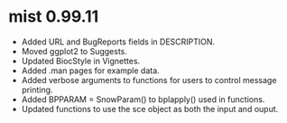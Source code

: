 # mist 0.99.11

* Added URL and BugReports fields in DESCRIPTION.
* Moved ggplot2 to Suggests.
* Updated BiocStyle in Vignettes.
* Added .man pages for example data.
* Added verbose arguments to functions for users to control message   printing.
* Added BPPARAM = SnowParam() to bplapply() used in functions.
* Updated functions to use the sce object as both the input and ouput.

